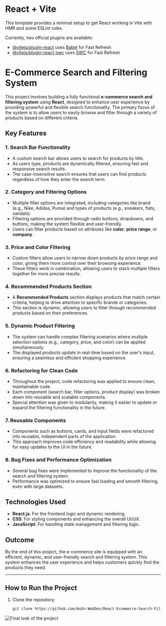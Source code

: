 # React + Vite

This template provides a minimal setup to get React working in Vite with HMR and some ESLint rules.

Currently, two official plugins are available:

- [@vitejs/plugin-react](https://github.com/vitejs/vite-plugin-react/blob/main/packages/plugin-react/README.md) uses [Babel](https://babeljs.io/) for Fast Refresh
- [@vitejs/plugin-react-swc](https://github.com/vitejs/vite-plugin-react-swc) uses [SWC](https://swc.rs/) for Fast Refresh


# E-Commerce Search and Filtering System

This project involves building a fully functional **e-commerce search and filtering system** using **React**, designed to enhance user experience by providing powerful and flexible search functionality. The primary focus of the system is to allow users to easily browse and filter through a variety of products based on different criteria.

## Key Features

### 1. Search Bar Functionality
- A custom search bar allows users to search for products by title.
- As users type, products are dynamically filtered, ensuring fast and responsive search results.
- The case-insensitive search ensures that users can find products regardless of how they enter the search term.

### 2. Category and Filtering Options
- Multiple filter options are integrated, including categories like brand (e.g., Nike, Adidas, Puma) and types of products (e.g., sneakers, flats, sandals).
- Filtering options are provided through radio buttons, dropdowns, and buttons, making the system flexible and user-friendly.
- Users can filter products based on attributes like **color**, **price range**, or **company**.

### 3. Price and Color Filtering
- Custom filters allow users to narrow down products by price range and color, giving them more control over their browsing experience.
- These filters work in combination, allowing users to stack multiple filters together for more precise results.

### 4. Recommended Products Section
- A **Recommended Products** section displays products that match certain criteria, helping to drive attention to specific brands or categories.
- This section is dynamic, allowing users to filter through recommended products based on their preferences.

### 5. Dynamic Product Filtering
- The system can handle complex filtering scenarios where multiple selection options (e.g., category, price, and color) can be applied simultaneously.
- The displayed products update in real-time based on the user's input, ensuring a seamless and efficient shopping experience.

### 6. Refactoring for Clean Code
- Throughout the project, code refactoring was applied to ensure clean, maintainable code.
- Each component (search bar, filter options, product display) was broken down into reusable and scalable components.
- Special attention was given to modularity, making it easier to update or expand the filtering functionality in the future.

### 7. Reusable Components
- Components such as buttons, cards, and input fields were refactored into reusable, independent parts of the application.
- This approach improves code efficiency and readability while allowing for easy updates to the UI in the future.

### 8. Bug Fixes and Performance Optimization
- Several bug fixes were implemented to improve the functionality of the search and filtering system.
- Performance was optimized to ensure fast loading and smooth filtering, even with large datasets.

## Technologies Used
- **React.js**: For the frontend logic and dynamic rendering.
- **CSS**: For styling components and enhancing the overall UI/UX.
- **JavaScript**: For handling state management and filtering logic.

## Outcome
By the end of this project, the e-commerce site is equipped with an efficient, dynamic, and user-friendly search and filtering system. This system enhances the user experience and helps customers quickly find the products they need.

---

## How to Run the Project
1. Clone the repository:
   ```bash
   git clone https://github.com/HuXn-WebDev/React-Ecommerce-Search-Filter.git


![Final look of the project](public/final_Looks.png)

